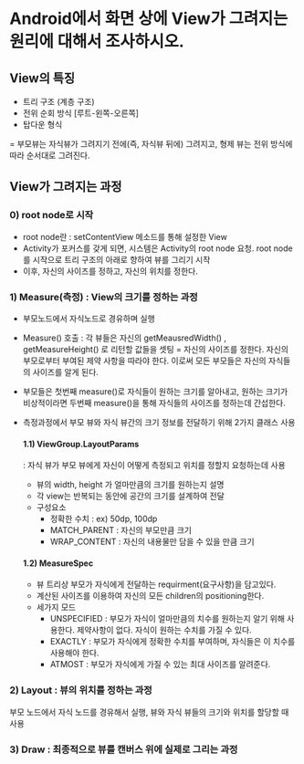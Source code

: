 # Android에서 화면 상에 View가 그려지는 원리에 대해서 조사하시오.

## View의 특징 

- 트리 구조 (계층 구조)
- 전위 순회 방식 [루트-왼쪽-오른쪽]
- 탑다운 형식

= 부모뷰는 자식뷰가 그려지기 전에(즉, 자식뷰 뒤에) 그려지고, 형제 뷰는 전위 방식에 따라 순서대로 그려진다.

## View가 그려지는 과정

### 0) root node로 시작 
  - root node란
    : setContentView 메소드를 통해 설정한 View
  - Activity가 포커스를 갖게 되면, 시스템은 Activity의 root node 요청. root node를 시작으로 트리 구조의 아래로 향하여 뷰를 그리기 시작
  - 이후, 자신의 사이즈를 정하고, 자신의 위치를 정한다.

### 1) Measure(측정) : View의 크기를 정하는 과정
  - 부모노드에서 자식노드로 경유하며 실행
  - Measure() 호출
    : 각 뷰들은 자신의 getMeausredWidth() , getMeasureHeight() 로 리턴할 값들을 셋팅 = 자신의 사이즈를 정한다.
 자신의 부모로부터 부여된 제약 사항을 따라야 한다. 이로써 모든 부모들은 자신의 자식들의 사이즈를 알게 된다.
  - 부모들은 첫번째 measure()로 자식들이 원하는 크기를 알아내고, 원하는 크기가 비상적이라면 두번째 measure()을 통해 자식들의 사이즈를 정하는데 간섭한다.
  - 측정과정에서 부모 뷰와 자식 뷰간의 크기 정보를 전달하기 위해 2가지 클래스 사용

    #### 1.1) ViewGroup.LayoutParams
      : 자식 뷰가 부모 뷰에게 자신이 어떻게 측정되고 위치를 정할지 요청하는데 사용
     - 뷰의 width, height 가 얼마만큼의 크기를 원하는지 설명
     - 각 view는 반복되는 동안에 공간의 크기를 설계하여 전달
     - 구성요소
       - 정확한 수치 : ex) 50dp, 100dp
       - MATCH_PARENT :  자신의 부모만큼 크기
       - WRAP_CONTENT :  자신의 내용물만 담을 수 있을 만큼 크기 

    #### 1.2) MeasureSpec
     - 뷰 트리상 부모가 자식에게 전달하는 requirment(요구사항)을 담고있다.
     - 계산된 사이즈를 이용하여 자신의 모든 children의 positioning한다.
     - 세가지 모드
       - UNSPECIFIED : 부모가 자식이 얼마만큼의 치수를 원하는지 알기 위해 사용한다. 제약사항이 없다. 자식이 원하는 수치를 가질 수 있다.
       - EXACTLY : 부모가 자식에게 정확한 수치를 부여하며, 자식들은 이 치수를 사용해야 한다.
       - ATMOST : 부모가 자식에게 가질 수 있는 최대 사이즈를 알려준다.
   
### 2) Layout : 뷰의 위치를 정하는 과정
부모 노드에서 자식 노드를 경유해서 실행, 뷰와 자식 뷰들의 크기와 위치를 할당할 때 사용

### 3) Draw : 최종적으로 뷰를 캔버스 위에 실제로 그리는 과정

